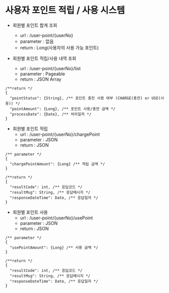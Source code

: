 # 사용자 포인트 적립 / 사용 시스템

+ 회원별 포인트 합계 조회  
    - url : /user-point/{userNo}
    - parameter : 없음
    - return : Long(사용자의 사용 가능 포인트)
    
     
+ 회원별 포인트 적립/사용 내역 조회
    - url : /user-point/{userNo}/list
    - parameter : Pageable
    - return : JSON Array
```jsonc
/**return */
{  
  "pointStatus": {String}, /** 포인트 충전 사용 여부 (CHARGE(충전) or USE(사용)) */
  "pointAmount": {Long}, /** 포인트 사용/충전 금액 */
  "processDate": {Date}, /** 처리일자 */
}
````
    
+ 회원별 포인트 적립
    - url : /user-point/{userNo}/chargePoint
    - parameter : JSON 
    - return : JSON
```jsonc
/** parameter */
{
  "chargePointAmount": {Long} /** 적립 금액 */
} 
```

```jsonc
/**return */
{
  "resultCode": int, /** 응답코드 */
  "resultMsg": String, /** 응답메시지 */
  "responseDateTime": Date, /** 응답일자 */
}
```
    
    
+ 회원별 포인트 사용
    - url : /user-point/{userNo}/usePoint
    - parameter : JSON 
    - return : JSON
```jsonc
/** parameter */
{
  "usePointAmount": {Long} /** 사용 금액 */
} 
```

```jsonc
/**return */
{
  "resultCode": int, /** 응답코드 */
  "resultMsg": String, /** 응답메시지 */
  "responseDateTime": Date, /** 응답일자 */
}
```
